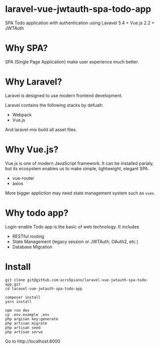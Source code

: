 # laravel-vue-jwtauth-spa-todo-app
SPA Todo application with authentication using Lavavel 5.4 + Vue.js 2.2 + JWTAuth

# Why SPA?

SPA (Single Page Application) make user experience much better.

# Why Laravel?

Laravel is designed to use modern frontend development.

Laravel contains the following stacks by defualt:

- Webpack
- Vue.js

And laravel-mix build all asset files.

# Why Vue.js?

Vue.js is one of modern JavaScript framework.
It can be installed parialy, but its ecosystem enables us to make simple, lightweight, elegant SPA.

- vue-router
- axios

More bigger appliction may need state management system such as `vuex`.


# Why todo app?

Login-enable Todo app is the basic of web technology.  It includes

- RESTful routing
- State Management (legacy session or JWTAuth, OAuth2, etc.)
- Database Migration

# Install

```
git clone git@github.com:acro5piano/laravel-vue-jwtauth-spa-todo-app.git
cd laravel-vue-jwtauth-spa-todo-app

composer install
yarn install

npm run dev
cp .env.example .env
php argisan key:generate
php artisan migrate
php artisan seed
php artisan serve
```

Go to http://localhost:8000




